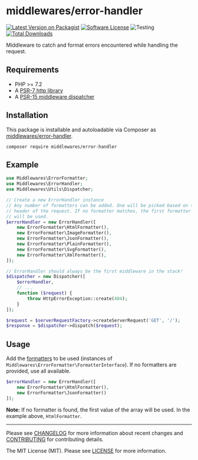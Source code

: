 # middlewares/error-handler

[![Latest Version on Packagist][ico-version]][link-packagist]
[![Software License][ico-license]](LICENSE)
![Testing][ico-ga]
[![Total Downloads][ico-downloads]][link-downloads]

Middleware to catch and format errors encountered while handling the request.

## Requirements

* PHP >= 7.2
* A [PSR-7 http library](https://github.com/middlewares/awesome-psr15-middlewares#psr-7-implementations)
* A [PSR-15 middleware dispatcher](https://github.com/middlewares/awesome-psr15-middlewares#dispatcher)

## Installation

This package is installable and autoloadable via Composer as [middlewares/error-handler](https://packagist.org/packages/middlewares/error-handler).

```shell
composer require middlewares/error-handler
```

## Example

```php
use Middlewares\ErrorFormatter;
use Middlewares\ErrorHandler;
use Middlewares\Utils\Dispatcher;

// Create a new ErrorHandler instance
// Any number of formatters can be added. One will be picked based on the Accept
// header of the request. If no formatter matches, the first formatter in the array
// will be used.
$errorHandler = new ErrorHandler([
    new ErrorFormatter\HtmlFormatter(),
    new ErrorFormatter\ImageFormatter(),
    new ErrorFormatter\JsonFormatter(),
    new ErrorFormatter\PlainFormatter(),
    new ErrorFormatter\SvgFormatter(),
    new ErrorFormatter\XmlFormatter(),
]);

// ErrorHandler should always be the first middleware in the stack!
$dispatcher = new Dispatcher([
    $errorHandler,
    // ...
    function ($request) {
        throw HttpErrorException::create(404);
    }
]);

$request = $serverRequestFactory->createServerRequest('GET', '/');
$response = $dispatcher->dispatch($request);
```

## Usage

Add the [formatters](src/Formatter) to be used (instances of `Middlewares\ErrorFormatter\FormatterInterface`). If no formatters are provided, use all available.

```php
$errorHandler = new ErrorHandler([
    new ErrorFormatter\HtmlFormatter(),
    new ErrorFormatter\JsonFormatter()
]);
```

**Note:** If no formatter is found, the first value of the array will be used. In the example above, `HtmlFormatter`.

---

Please see [CHANGELOG](CHANGELOG.md) for more information about recent changes and [CONTRIBUTING](CONTRIBUTING.md) for contributing details.

The MIT License (MIT). Please see [LICENSE](LICENSE) for more information.

[ico-version]: https://img.shields.io/packagist/v/middlewares/error-handler.svg?style=flat-square
[ico-license]: https://img.shields.io/badge/license-MIT-brightgreen.svg?style=flat-square
[ico-ga]: https://github.com/middlewares/error-handler/workflows/testing/badge.svg
[ico-downloads]: https://img.shields.io/packagist/dt/middlewares/error-handler.svg?style=flat-square

[link-packagist]: https://packagist.org/packages/middlewares/error-handler
[link-downloads]: https://packagist.org/packages/middlewares/error-handler

